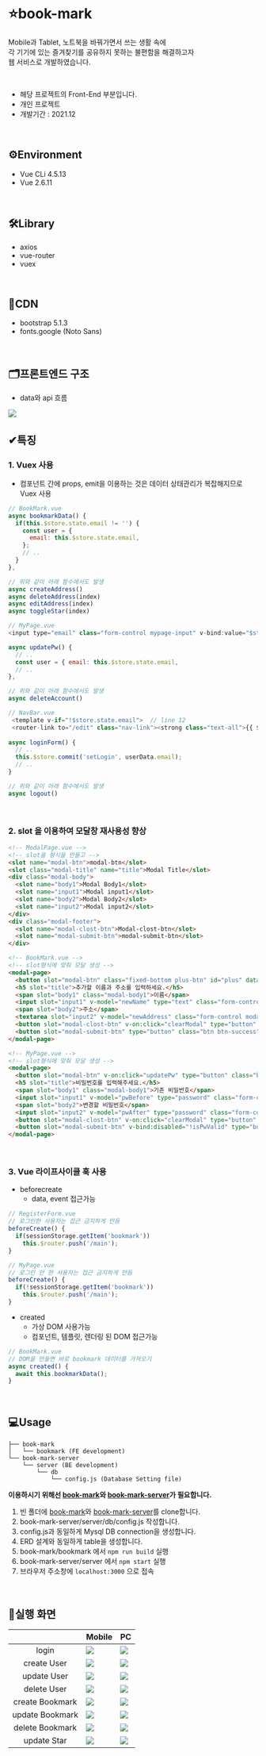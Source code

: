 # ⭐book-mark
Mobile과 Tablet, 노트북을 바꿔가면서 쓰는 생활 속에   
각 기기에 있는 즐겨찾기를 공유하지 못하는 불편함을 해결하고자   
웹 서비스로 개발하였습니다.

<br>

- 해당 프로젝트의 Front-End 부분입니다.
- 개인 프로젝트
- 개발기간 : 2021.12

<br>

## ⚙Environment
- Vue CLi 4.5.13
- Vue 2.6.11

<br>

## 🛠Library
- axios
- vue-router
- vuex

<br>

## 🔩CDN
- bootstrap 5.1.3
- fonts.google (Noto Sans)

<br>

## 🗂프론트엔드 구조
- data와 api 흐름
<img src='./img/data-api-flow.png'>

<br>

## ✔특징
### 1. Vuex 사용
   - 컴포넌트 간에 props, emit을 이용하는 것은 데이터 상태관리가 복잡해지므로 Vuex 사용
``` javascript
// BookMark.vue
async bookmarkData() {
  if(this.$store.state.email != '') {
    const user = {
      email: this.$store.state.email,
    };
    // ..
  }
},

// 위와 같이 아래 함수에서도 발생
async createAddress() 
async deleteAddress(index) 
async editAddress(index)
async toggleStar(index) 
```
``` javascript
// MyPage.vue
<input type="email" class="form-control mypage-input" v-bind:value="$store.state.email" id="email" placeholder="email@abc.com" disabled>  // line 10

async updatePw() {
  // ..
  const user = { email: this.$store.state.email,
  // ..
},

// 위와 같이 아래 함수에서도 발생
async deleteAccount()
```
``` javascript
// NavBar.vue
 <template v-if="!$store.state.email">  // line 12
 <router-link to="/edit" class="nav-link"><strong class="text-all">{{ $store.state.email }}</strong></router-link>  // line 42
 
async loginForm() {
  // ..
  this.$store.commit('setLogin', userData.email);
  // ..
}

// 위와 같이 아래 함수에서도 발생
async logout()
```

<br>

### 2. slot 을 이용하여 모달창 재사용성 향상
``` html
<!-- ModalPage.vue -->
<!-- slot을 형식을 만들고 -->
<slot name="modal-btn">modal-btn</slot>
<slot class="modal-title" name="title">Modal Title</slot>
<div class="modal-body">
  <slot name="body1">Modal Body1</slot>
  <slot name="input1">Modal input1</slot>
  <slot name="body2">Modal Body2</slot>
  <slot name="input2">Modal input2</slot>
</div>
<div class="modal-footer">
  <slot name="modal-clost-btn">Modal-clost-btn</slot>
  <slot name="modal-submit-btn">modal-submit-btn</slot>
</div>
```
``` html
<!-- BookMark.vue -->
<!-- slot형식에 맞춰 모달 생성 -->
<modal-page>
  <button slot="modal-btn" class="fixed-bottom plus-btn" id="plus" data-bs-toggle="modal" data-bs-target="#exampleModal"></button>
  <h5 slot="title">추가할 이름과 주소를 입력하세요.</h5>
  <span slot="body1" class="modal-body1">이름</span>
  <input slot="input1" v-model="newName" type="text" class="form-control modal-input" required>
  <span slot="body2">주소</span>
  <textarea slot="input2" v-model="newAddress" class="form-control modal-input modal-ta" rows="2" required></textarea>
  <button slot="modal-clost-btn" v-on:click="clearModal" type="button" class="btn btn-outline-secondary" data-bs-dismiss="modal">닫기</button>
  <button slot="modal-submit-btn" type="button" class="btn btn-success" v-on:click="createAddress">추가</button>
</modal-page>
```
``` html
<!-- MyPage.vue -->
<!-- slot형식에 맞춰 모달 생성 -->
<modal-page>
  <button slot="modal-btn" v-on:click="updatePw" type="button" class="btn btn-outline-primary update-pw-btn" data-bs-toggle="modal" data-bs-target="#exampleModal">비밀번호 변경</button>
  <h5 slot="title">비밀번호를 입력해주세요.</h5>
  <span slot="body1" class="modal-body1">기존 비밀번호</span>
  <input slot="input1" v-model="pwBefore" type="password" class="form-control modal-input" required>
  <span slot="body2">변경할 비밀번호</span>
  <input slot="input2" v-model="pwAfter" type="password" class="form-control modal-input" required>
  <button slot="modal-clost-btn" v-on:click="clearModal" type="button" class="btn btn-outline-secondary" data-bs-dismiss="modal">닫기</button>
  <button slot="modal-submit-btn" v-bind:disabled="!isPwValid" type="button" class="btn btn-success" v-on:click="updatePw">변경</button>
</modal-page>
```

<br>

### 3. Vue 라이프사이클 훅 사용
  - beforecreate
     - data, event 접근가능
``` javascript
// RegisterForm.vue
// 로그인한 사용자는 접근 금지하게 만듬
beforeCreate() {
  if(sessionStorage.getItem('bookmark'))
    this.$router.push('/main');
}

// MyPage.vue
// 로그인 안 한 사용자는 접근 금지하게 만듬
beforeCreate() {
  if(!sessionStorage.getItem('bookmark'))
    this.$router.push('/main');
}
```
   - created
      - 가상 DOM 사용가능
      - 컴포넌트, 템플릿, 렌더링 된 DOM 접근가능
``` javascript
// BookMark.vue
// DOM을 만들면 바로 bookmark 데이터를 가져오기
async created() {
  await this.bookmarkData();
}
```


<br>

## 💻Usage
```
├── book-mark
│   └── bookmark (FE development)
└── book-mark-server
    └── server (BE development)
        └── db
            └── config.js (Database Setting file)
``` 
**이용하시기 위해선 [book-mark](https://github.com/wogha95/book-mark)와 [book-mark-server](https://github.com/wogha95/book-mark-server)가 필요합니다.**

1. 빈 폴더에 [book-mark](https://github.com/wogha95/book-mark)와 [book-mark-server](https://github.com/wogha95/book-mark-server)를 clone합니다.
2. book-mark-server/server/db/config.js 작성합니다.
3. config.js과 동일하게 Mysql DB connection을 생성합니다.
4. ERD 설계와 동일하게 table을 생성합니다.
5. book-mark/bookmark 에서 `npm run build` 실행
6. book-mark-server/server 에서 `npm start` 실행
7. 브라우저 주소창에 `localhost:3000` 으로 접속

<br>

## 📸실행 화면
|                 | Mobile | PC |
|:---------------:|--------|----|
| login           |<img src='./img/mobile_login.gif'>|<img src='./img/PC_login.gif'>|
| create User     |<img src='./img/mobile_createUser.gif'>|<img src='./img/PC_createUser.gif'>|
| update User     |<img src='./img/mobile_updateUser.gif'>|<img src='./img/PC_updateUser.gif'>|
| delete User     |<img src='./img/mobile_deleteUser.gif'>|<img src='./img/PC_deleteUser.gif'>|
| create Bookmark |<img src='./img/mobile_createBookmark.gif'>|<img src='./img/PC_createBookmark.gif'>|
| update Bookmark |<img src='./img/mobile_updateBookmark.gif'>|<img src='./img/PC_updateBookmark.gif'>|
| delete Bookmark |<img src='./img/mobile_deleteBookmark.gif'>|<img src='./img/PC_deleteBookmark.gif'>|
| update Star     |<img src='./img/mobile_updateStar.gif'>|<img src='./img/PC_updateStar.gif'>|

<br>
